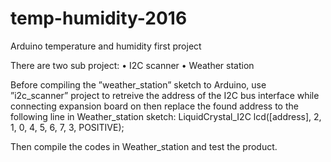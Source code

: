 # temp-humidity-2016
Arduino temperature and humidity first project

There are two sub project: 
•	I2C scanner 
•	Weather station

Before compiling the ”weather_station” sketch to Arduino, use ”i2c_scanner” project to retreive the address of the I2C bus interface while connecting expansion board on 
 then replace the found address to the following line in Weather_station sketch: 
LiquidCrystal_I2C lcd([address], 2, 1, 0, 4, 5, 6, 7, 3, POSITIVE);

Then compile the codes in Weather_station and test the product.